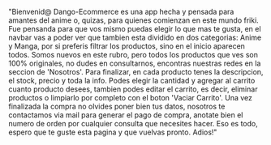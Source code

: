 "Bienvenid@ Dango-Ecommerce es una app hecha y pensada para amantes del anime o, quizas, para quienes comienzan en este mundo friki.
Fue pensanda para que vos mismo puedas elegir lo que mas te gusta, en el navbar vas a poder ver que tambien esta dividido en dos categorias: Anime y Manga, por si preferis filtrar los productos, sino en el inicio aparecen todos. Somos nuevos en este rubro, pero todos los productos que ves son 100% originales, no dudes en consultarnos, encontras nuestras redes en la seccion de 'Nosotros'. 
Para finalizar, en cada producto tenes la descripcion, el stock, precio y toda la info. Podes elegir la cantidad y agregar al carrito cuanto producto desees, tambien podes editar el carrito, es decir, eliminar productos o limpiarlo por completo con el boton 'Vaciar Carrito'.
Una vez finalizada la compra no olvides poner bien tus datos, nosotros te contactamos via mail para generar el pago de compra, anotate bien el numero de orden por cualquier consulta que necesites hacer.
Eso es todo, espero que te guste esta pagina y que vuelvas pronto. Adios!"
